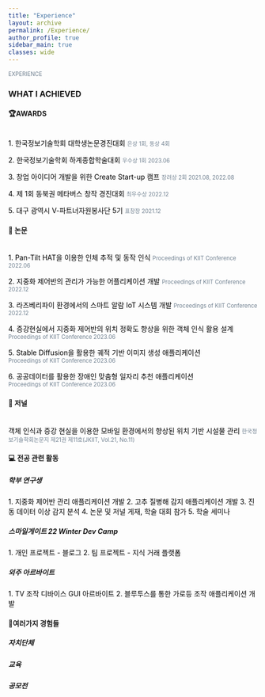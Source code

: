 ```yaml
---
title: "Experience"
layout: archive
permalink: /Experience/
author_profile: true
sidebar_main: true
classes: wide
---
```




<span style="color:SlateGray; font-size:80%">EXPERIENCE</span><br>

###  WHAT I ACHIEVED



#### 🏆AWARDS
<br>
<span style="text-decoration:None; color:black;">1. 한국정보기술학회 대학생논문경진대회</span>	<span style="color:SlateGray; font-size:80%">은상 1회, 동상 4회</span>

<span style="text-decoration:None; color:black;">2. 한국정보기술학회 하계종합학술대회</span>	<span style="color:SlateGray; font-size:80%">우수상 1회 2023.06</span>

<span style="text-decoration:None; color:black;">3. 창업 아이디어 개발을 위한 Create Start-up 캠프</span>	<span style="color:SlateGray; font-size:80%">장려상 2회 2021.08, 2022.08</span>

<span style="text-decoration:None; color:black;">4. 제 1회 동북권 메타버스 창작 경진대회</span>	<span style="color:SlateGray; font-size:80%">최우수상 2022.12</span>

<span style="text-decoration:None; color:black;">5. 대구 광역시 Ⅴ-파트너자원봉사단 5기</span>	<span style="color:SlateGray; font-size:80%">표창장  2021.12</span>


#### 📑 논문
<br>
<a href = "https://www.dbpia.co.kr/journal/articleDetail?nodeId=NODE11082529" style="text-decoration:None; color:black;">1. Pan-Tilt HAT을 이용한 인체 추적 및 동작 인식</a>	<span style="color:SlateGray; font-size:80%">Proceedings of KIIT Conference 2022.06</span>

<a href = "https://www.dbpia.co.kr/journal/articleDetail?nodeId=NODE11183819" style="text-decoration:None; color:black;">2. 지중화 제어반의 관리가 가능한 어플리케이션 개발</a>	<span style="color:SlateGray; font-size:80%">Proceedings of KIIT Conference 2022.12</span>

<a href = "https://www.dbpia.co.kr/journal/articleDetail?nodeId=NODE11183826" style="text-decoration:None; color:black;">3. 라즈베리파이 환경에서의 스마트 알람 IoT 시스템 개발	</a>	<span style="color:SlateGray; font-size:80%">Proceedings of KIIT Conference 2022.12</span>

<a href = "https://www-dbpia-co-kr.libproxy.kumoh.ac.kr/journal/articleDetail?nodeId=NODE11485370" style="text-decoration:None; color:black;">4. 증강현실에서 지중화 제어반의 위치 정확도 향상을 위한 객체 인식 활용 설계</a>
<span style="color:SlateGray; font-size:80%">Proceedings of KIIT Conference 2023.06</span>

<a href = "https://www-dbpia-co-kr.libproxy.kumoh.ac.kr/journal/articleDetail?nodeId=NODE11485552" style="text-decoration:None; color:black;">5. Stable Diffusion을 활용한 궤적 기반 이미지 생성 애플리케이션</a>	
<span style="color:SlateGray; font-size:80%">Proceedings of KIIT Conference 2023.06</span>

<a href = "https://www-dbpia-co-kr.libproxy.kumoh.ac.kr/journal/articleDetail?nodeId=NODE11485658" style="text-decoration:None; color:black;">6. 공공데이터를 활용한 장애인 맞춤형 일자리 추천 애플리케이션</a>	
<span style="color:SlateGray; font-size:80%">Proceedings of KIIT Conference 2023.06</span>

#### 📑 저널
<br>
<a href = "https://www.dbpia.co.kr/journal/articleDetail?nodeId=NODE11616419" style="text-decoration:None; color:black;">객체 인식과 증강 현실을 이용한 모바일 환경에서의 향상된 위치 기반 시설물 관리</a>	
<span style="color:SlateGray; font-size:80%">한국정보기술학회논문지 제21권 제11호(JKIIT, Vol.21, No.11)</span>



#### 💻 전공 관련 활동

##### 학부 연구생
<a href = "https://agfalcon.github.io/project/ControlPanel/" style="text-decoration:None; color:black;">1. 지중화 제어반 관리 애플리케이션 개발</a>
<a href = "https://agfalcon.github.io/project/DiseaseCaption/" style="text-decoration:None; color:black;">2. 고추 질병해 감지 애플리케이션 개발</a>
<span style="text-decoration:None; color:black;">3. 진동 데이터 이상 감지 분석</span>
<span style="text-decoration:None; color:black;">4. 논문 및 저널 게재, 학술 대회 참가</span>
<span style="text-decoration:None; color:black;">5. 학술 세미나</span>

##### 스마일게이트 22 Winter Dev Camp
<a href = "https://github.com/agfalcon/AOS_BLOG" style="text-decoration:None; color:black;">1. 개인 프로젝트 - 블로그</a>
<a href = "https://agfalcon.github.io/project/SmileStone/" style="text-decoration:None; color:black;">2. 팀 프로젝트 - 지식 거래 플랫폼</a>

##### 외주 아르바이트
<span  style="text-decoration:None; color:black;">1. TV 조작 디바이스 GUI 아르바이트
</span>
<a href = "https://agfalcon.github.io/project/SmartLamp/" style="text-decoration:None; color:black;">2. 블루투스를 통한 가로등 조작 애플리케이션 개발 
</a>



#### 🎁여러가지 경험들

##### 자치단체

##### 교육

##### 공모전

